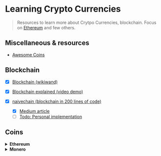# Learning Crypto Currencies

> Resources to learn more about Crytpo Currencies, blockchain. Focus on [Ethereum](ethereum.com) and few others.

## Miscellaneous & resources
- [Awesome Coins](https://github.com/kennethreitz/awesome-coins)

## Blockchain

  - [x] [Blockchain (wikiwand)](http://www.wikiwand.com/en/Blockchain)
  - [x] [Blockchain explained (video demo)](https://anders.com/blockchain/)
  - [x] [naivechain (blockchain in 200 lines of code)](https://github.com/lhartikk/naivechain)
  
    - [x] [Medium article](https://medium.com/@lhartikk/a-blockchain-in-200-lines-of-code-963cc1cc0e54)
    - [ ] [Todo: Personal implementation]()
  
## Coins

<details><summary><b>Ethereum</b></summary><p>

- [x] [Ethereum White Paper](https://github.com/ethereum/wiki/wiki/White-Paper)
- [ ] [What is Ethereum (documentation)](http://www.ethdocs.org/en/latest/introduction/what-is-ethereum.html)
- [x] [A begginer's guide to Ethereum (big image)](https://blog.ethereum.org/wp-content/uploads/2015/06/Ethereum-image-infographic-beginners-guide.png)
- [ ] [A 101 Noob Intro to Programming Smart Contracts on Ethereum](https://medium.com/@ConsenSys/a-101-noob-intro-to-programming-smart-contracts-on-ethereum-695d15c1dab4)
- [ ] [EthList](https://github.com/Scanate/EthList)
  
  
</p></details>    

<details><summary><b>Monero</b></summary><p>

- [ ] [What is Monero](https://getmonero.org/get-started/what-is-monero/)
- [ ] [/r/Monero new comers: everything you need to know](https://www.reddit.com/r/Monero/comments/5zgail/rmonero_newcomers_please_read_everything_you_need/)
- [ ] [Beginners guide to Monero](https://medium.com/@linda.xie/a-beginners-guide-to-monero-7a5df2c50ed9)
  
  
</p></details>   
